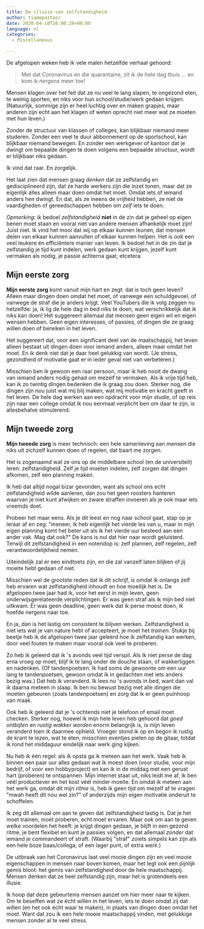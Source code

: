 ```yaml
---
title: De illusie van zelfstandigheid
author: tiamopastoor
date: 2020-04-10T16:00:28+00:00
language: nl
categories:
  - Miscellaneous

---
```

De afgelopen weken heb ik vele malen hetzelfde verhaal gehoord:

> Met dat Coronavirus en die quarantaine, zit ik de hele dag thuis ... en kom ik _nergens_ meer toe!

Mensen klagen over het feit dat ze nu veel te lang slapen, te ongezond eten, te weinig sporten, en niks voor hun school/studie/werk gedaan krijgen. (Natuurlijk, sommige zijn er heel luchtig over en maken grapjes, maar anderen zijn echt aan het klagen of weten oprecht niet meer wat ze moeten met hun leven.)

Zonder de structuur van klassen of colleges, kan blijkbaar niemand meer studeren. Zonder een veel te duur abbonnement op de sportschool, kan blijkbaar niemand bewegen. En zonder een werkgever of kantoor dat je dwingt om bepaalde dingen te doen volgens een bepaalde structuur, wordt er blijkbaar niks gedaan.

Ik vind dat raar. En zorgelijk.


Het laat zien dat mensen graag _denken_ dat ze zelfstandig en gedisciplineerd zijn, dat ze harde werkers zijn die inzet tonen, maar dat ze eigenlijk alles alleen maar doen omdat het moet. Omdat iets of iemand anders hen dwingt. En dat, als ze ineens de vrijheid hebben, ze niet de vaardigheden of gereedschappen hebben om _zelf_ iets te doen.

_Opmerking:_ ik bedoel _zelfstandigheid_ **niet** in de zin dat je geheel op eigen benen moet staan en vooral niet van andere mensen afhankelijk moet zijn! Juist niet. Ik vind het mooi dat wij op elkaar kunnen leunen, dat mensen delen van elkaar kunnen aanvullen of elkaar kunnen helpen. Het is ook een veel leukere én efficiëntere manier van leven. Ik bedoel het in de zin dat je zelfstandig je tijd kunt indelen, werk gedaan kunt krijgen, jezelf kunt vermaken als nodig, je passie achterna gaat, etcetera.

## Mijn eerste zorg

**Mijn eerste zorg** komt vanuit mijn hart en zegt: dat is toch geen leven? Alleen maar dingen doen omdat het moet, of vanwege een schuldgevoel, of vanwege de straf die je anders krijgt. Veel YouTubers die ik volg zeggen nu hetzelfde: ja, ik lig de hele dag in bed niks te doen, wat verschrikkelijk dat ik niks kan doen! Het suggereert allemaal dat mensen geen eigen wil en eigen wensen hebben. Geen eigen interesses, of passies, of dingen die ze graag willen doen of bereiken in het leven.

Het suggereert dat, voor een significant deel van de maatschappij, het leven alleen bestaat uit dingen doen voor iemand anders, alleen maar omdat het moet. En ik denk niet dat je daar heel gelukkig van wordt. (Je stress, gezondheid of motivatie gaat er in ieder geval niet van verbeteren.)

Misschien ben ik gewoon een raar persoon, maar ik heb nooit de dwang van iemand anders nodig gehad om mezelf te vermaken. Als ik vrije tijd heb, kan ik zo twintig dingen bedenken die ik graag zou doen. Sterker nog, die dingen zijn nou juist wat mij blij maken, wat mij motivatie en kracht geeft in het leven. De hele dag werken aan een opdracht voor mijn studie, of op reis zijn naar een college omdat ik nou eenmaal verplicht ben om daar te zijn, is allesbehalve stimulerend.

## Mijn tweede zorg

**Mijn tweede zorg** is meer technisch: een hele samenleving aan mensen die niks uit zichzelf kunnen doen of regelen, dat baart me zorgen.

Het is zogenaamd wat ze ons op de middelbare school (en de universiteit) leren: zelfstandigheid. Zelf je tijd moeten indelen, zelf zorgen dat dingen afkomen, zelf een planning maken.

Ik heb dat altijd nogal bizar gevonden, want als school ons echt zelfstandigheid wilde aanleren, dan zou het geen roosters hanteren waarvan je niet kunt afwijken en zware straffen invoeren als je ook maar iets vreemds doet.

Probeer het maar eens. Als je dit leest en nog naar school gaat, stap op je leraar af en zeg: "meneer, ik heb eigenlijk het vierde les van u, maar in mijn eigen planning komt het beter uit als ik het vierde uur besteed aan een ander vak. Mag dat ook?" De kans is nul dat hier naar wordt geluisterd. Terwijl dit zelfstandigheid in een notendop is: zelf plannen, zelf regelen, zelf verantwoordelijkheid nemen.

Uiteindelijk zal er een eindtoets zijn, en die zal vanzelf laten blijken of jij moeite hebt gedaan of niet.

Misschien wel de grootste reden dat ik dit schrijf, is omdat ik onlangs zelf heb ervaren wat zelfstandigheid inhoudt en hoe moeilijk het is. De afgelopen twee jaar had ik, voor het eerst in mijn leven, geen onderwijsgerelateerde verplichtingen. Er was geen straf als ik mijn bed niet uitkwam. Er was geen deadline, geen werk dat ik perse moest doen, ik hoefde nergens naar toe.

En ja, dan is het lastig om consistent te blijven werken. Zelfstandigheid is niet iets wat je van nature hebt of accepteert, je moet het _trainen_. Stukje bij beetje heb ik de afgelopen twee jaar geleerd hoe ik zelfstandig kan werken, door veel fouten te maken maar vooral ook veel te proberen.

Zo heb ik geleerd dat ik 's avonds veel tijd verspil. Als ik niet perse de dag erna vroeg op moet, blijf ik te lang onder de douche staan, of wakkerliggen en nadenken. (Of tandenpoetsen. Ik had soms de gewoonte om een uur lang te tandenpoetsen, gewoon omdat ik in gedachten met iets anders bezig was.) Dat heb ik veranderd. Ik lees nu 's avonds in bed, want dan val ik daarna meteen in slaap. Ik ben nu bewust bezig met alle dingen die moeten gebeuren (zoals tandenpoetsen) en zorg dat ik er geen puinhoop van maak.

Ook heb ik geleerd dat je 's ochtends niet je telefoon of email moet checken. Sterker nog, hoewel ik mijn hele leven heb gehoord dat _goed ontbijten_ en _rustig wakker worden_ enorm belangrijk is, is mijn leven veranderd toen ik daarmee ophield. Vroeger stond ik op en begon ik rustig de krant te lezen, wat te eten, misschien eventjes pielen op de gitaar, totdat ik rond het middaguur eindelijk naar werk ging kijken.

Nu heb ik één regel: als ik opsta ga ik meteen aan het werk. Vaak heb ik binnen een paar uur alles gedaan wat ik moest doen (voor studie, voor mijn bedrijf, of voor een hobbyproject) en kan ik in de middag met een gerust hart (proberen) te ontspannen. Mijn internet staat uit, niks leidt me af, ik ben véél productiever en het kost véél minder moeite. En omdat ik meteen aan het werk ga, omdat dit mijn _ritme_ is, heb ik geen tijd om mezelf af te vragen "mwah heeft dit nou wel zin?" of anderzijds mijn eigen motivatie onderuit te schoffelen.

Ik zeg dit allemaal om aan te geven dat zelfstandigheid lastig is. Dat je het moet trainen, moet proberen, echt moet ervaren. Maar ook om aan te geven welke voordelen het heeft: je krijgt dingen gedaan, je blijft in een gezond ritme, je bent flexibel en kunt je passies volgen, en dat allemaal _zonder_ dat iemand je commandeert of straft. (Waarbij "straf" zoiets simpels kan zijn als een hele boze baas/collega, of een lager punt, of extra werk.)

De uitbraak van het Coronavirus laat veel mooie dingen zijn en veel mooie eigenschappen in mensen naar boven komen, maar het legt ook een pijnlijk gemis bloot: het gemis van zelfstandigheid door de hele maatschappij. Mensen denken dat ze heel zelfstandig zijn, maar het is grotendeels een illusie.

Ik hoop dat deze gebeurtenis mensen aanzet om hier meer naar te kijken. Om te beseffen wat ze écht willen in het leven, iets te doen omdat zij dat willen (en het ook écht waar te maken), in plaats van dingen doen omdat het moet. Want dat zou ik een hele mooie maatschappij vinden, met gelukkige mensen zonder al te veel stress.

 